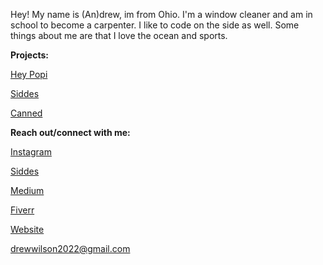 Hey! My name is (An)drew, im from Ohio. I'm a window cleaner and am in school to become a carpenter. I like to code on the side as well. Some things about me are that I love the ocean and sports. 

**Projects:**

[Hey Popi](https://github.com/heypopi)

[Siddes](https://siddes.com)

[Canned](https://canned.cc)


**Reach out/connect with me:**

[Instagram](https://instagram.com/thetrudrewwilson)

[Siddes](https://siddes.com/x)

[Medium](https://medium.com/@andrewwilson7)

[Fiverr](https://www.fiverr.com/drewwilson)

[Website](https://drewwilson.club)

drewwilson2022@gmail.com
